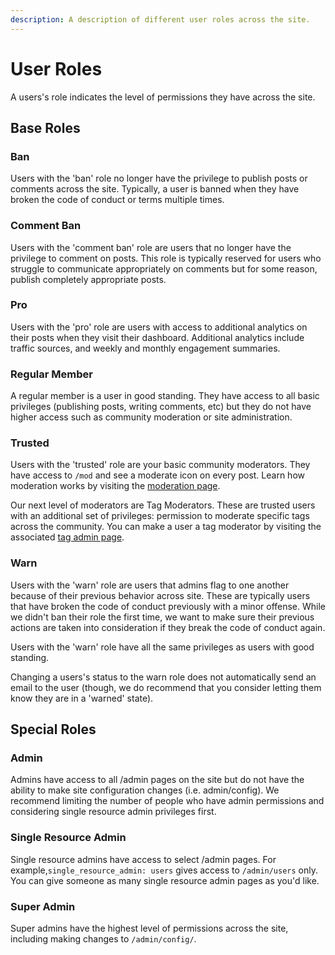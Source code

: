 ```yaml
---
description: A description of different user roles across the site.
---
```


# User Roles

A users's role indicates the level of permissions they have across the site.

## Base Roles

### Ban

Users with the 'ban' role no longer have the privilege to publish posts or comments across the site. Typically, a user is banned when they have broken the code of conduct or terms multiple times.

### Comment Ban

Users with the 'comment ban' role are users that no longer have the privilege to comment on posts. This role is typically reserved for users who struggle to communicate appropriately on comments but for some reason, publish completely appropriate posts.

### Pro

Users with the 'pro' role are users with access to additional analytics on their posts when they visit their dashboard. Additional analytics include traffic sources, and weekly and monthly engagement summaries. 

### Regular Member

A regular member is a user in good standing. They have access to all basic privileges \(publishing posts, writing comments, etc\) but they do not have higher access such as community moderation or site administration. 

### Trusted

Users with the 'trusted' role are your basic community moderators. They have access to `/mod` and see a moderate icon on every post. Learn how moderation works by visiting the [moderation page]().

Our next level of moderators are Tag Moderators. These are trusted users with an additional set of privileges: permission to moderate specific tags across the community. You can make a user a tag moderator by visiting the associated [tag admin page]().

### Warn

Users with the 'warn' role are users that admins flag to one another because of their previous behavior across site. These are typically users that have broken the code of conduct previously with a minor offense. While we didn't ban their role the first time, we want to make sure their previous actions are taken into consideration if they break the code of conduct again. 

Users with the 'warn' role have all the same privileges as users with good standing.

Changing a users's status to the warn role does not automatically send an email to the user \(though, we do recommend that you consider letting them know they are in a 'warned' state\). 

## Special Roles

### Admin

Admins have access to all /admin pages on the site but do not have the ability to make site configuration changes \(i.e. admin/config\). We recommend limiting the number of people who have admin permissions and considering single resource admin privileges first.

### Single Resource Admin

Single resource admins have access to select /admin pages. For example,`single_resource_admin: users` gives access to `/admin/users` only. You can give someone as many single resource admin pages as you'd like. 

### Super Admin

Super admins have the highest level of permissions across the site, including making changes to `/admin/config/`.

